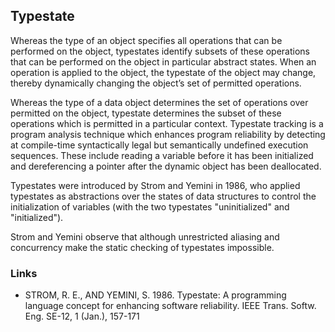 ## Typestate

Whereas the type of an object specifies all operations that can be performed on the object, typestates identify subsets of these operations that can be performed on the object in particular abstract states. When an operation is applied to the object, the typestate of the object may change, thereby dynamically changing the object’s set of permitted operations.

Whereas the type of a data object determines the set of operations over permitted on the object, typestate determines the subset of these operations which is permitted in a particular context. Typestate tracking is a program analysis technique which enhances program reliability by detecting at compile-time syntactically legal but semantically undefined execution sequences. These include reading a variable before it has been initialized and dereferencing a pointer after the dynamic object has been deallocated.

Typestates were introduced by Strom and Yemini in 1986, who applied typestates as abstractions over the states of data structures to control the initialization of variables (with the two typestates "uninitialized" and "initialized").

Strom and Yemini observe that although unrestricted aliasing and concurrency make the static checking of typestates impossible.

### Links
- STROM, R. E., AND YEMINI, S. 1986. Typestate: A programming language concept for enhancing software reliability. IEEE Trans. Softw. Eng. SE-12, 1 (Jan.), 157-171
